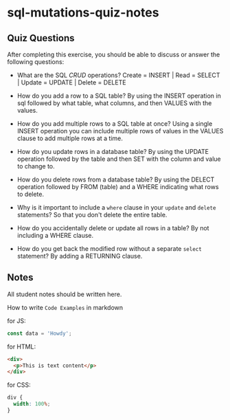 # sql-mutations-quiz-notes

## Quiz Questions

After completing this exercise, you should be able to discuss or answer the following questions:

- What are the SQL _CRUD_ operations?
  Create = INSERT | Read = SELECT | Update = UPDATE | Delete = DELETE

- How do you add a row to a SQL table?
  By using the INSERT operation in sql followed by what table, what columns, and then VALUES with the values.

- How do you add multiple rows to a SQL table at once?
  Using a single INSERT operation you can include multiple rows of values in the VALUES clause to add multiple rows at a time.

- How do you update rows in a database table?
  By using the UPDATE operation followed by the table and then SET with the column and value to change to.

- How do you delete rows from a database table?
  By using the DELECT operation followed by FROM (table) and a WHERE indicating what rows to delete.

- Why is it important to include a `where` clause in your `update` and `delete` statements?
  So that you don't delete the entire table.

- How do you accidentally delete or update all rows in a table?
  By not including a WHERE clause.

- How do you get back the modified row without a separate `select` statement?
  By adding a RETURNING clause.

## Notes

All student notes should be written here.

How to write `Code Examples` in markdown

for JS:

```javascript
const data = 'Howdy';
```

for HTML:

```html
<div>
  <p>This is text content</p>
</div>
```

for CSS:

```css
div {
  width: 100%;
}
```
